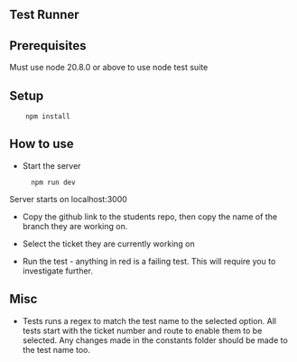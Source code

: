 ## Test Runner

## Prerequisites

Must use node 20.8.0 or above to use node test suite

## Setup

        npm install

## How to use

-   Start the server

          npm run dev

Server starts on localhost:3000

-   Copy the github link to the students repo, then copy the name of the branch they are working on.

-   Select the ticket they are currently working on

-   Run the test - anything in red is a failing test. This will require you to investigate further.

## Misc

-   Tests runs a regex to match the test name to the selected option. All tests start with the ticket number and route to enable them to be selected. Any changes made in the constants folder should be made to the test name too.
